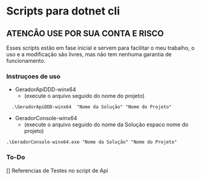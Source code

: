 # Scripts para dotnet cli

## ATENCÃO USE POR SUA CONTA E RISCO

Esses scripts estão em fase inicial e servem para  facilitar o meu trabalho, o uso e a modificação são livres, mas não tem nenhuma garantia de funcionamento.

### Instruçoes de uso

 - GeradorApiDDD-winx64
   - (execute o arquivo seguido do nome do projeto)
```
  .\GeradorApiDDD-winx64  "Nome da Solução" "Nome do Projeto"
  ```
 - GeradorConsole-winx64
   - (execute o arquivo seguido do nome da Solução espaco nome do projeto)
  ```
  .\GeradorConsole-winx64.exe "Nome da Solução" "Nome do Projeto"
  ```


### To-Do

[] Referencias de Testes no script de Api

